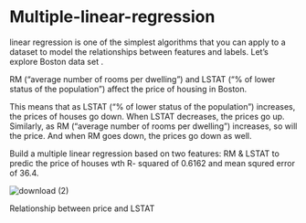 # Multiple-linear-regression


linear regression is one of the simplest algorithms that you can apply to a dataset to model the relationships between features and labels.
Let’s explore Boston data set .

RM (“average number of rooms per dwelling”) and LSTAT (“% of lower status of the population”) affect the price of housing in Boston.

This means that as LSTAT (“% of lower status of the population”) increases, the prices of houses go down. When LSTAT decreases, the prices go up. Similarly, as RM (“average number of rooms per dwelling”) increases, so will the price. And when RM goes down, the prices go down as well.


Build a multiple linear regression based on two features: RM & LSTAT to predic the price of houses wth R- squared of 0.6162 and mean squred error of 36.4.

![download (2)](https://user-images.githubusercontent.com/53411455/134728964-e284e261-088c-4931-b53e-d96c2186ff3b.png)

 Relationship between price and  LSTAT

